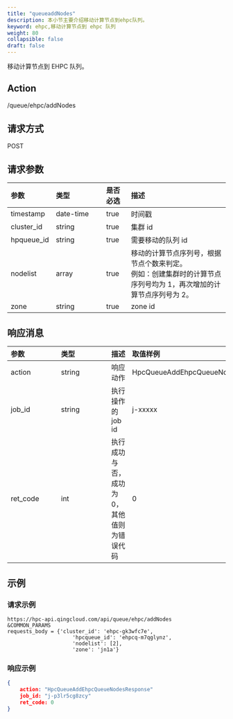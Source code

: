 ```yaml
---
title: "queueaddNodes"
description: 本小节主要介绍移动计算节点到ehpc队列。 
keyword: ehpc,移动计算节点到 ehpc 队列
weight: 80
collapsible: false
draft: false
---
```


移动计算节点到 EHPC 队列。

## Action

/queue/ehpc/addNodes

## 请求方式

POST

## 请求参数

| 参数       | <span style="display:inline-block;width:100px">类型</span> | 是否必选 | 描述                                                         |
| :--------- | :--------------------------------------------------------- | :------- | :----------------------------------------------------------- |
| timestamp  | date-time                                                  | true     | 时间戳                                                       |
| cluster_id | string                                                     | true     | 集群 id                                                      |
| hpqueue_id | string                                                     | true     | 需要移动的队列 id                                            |
| nodelist   | array                                                      | true     | 移动的计算节点序列号，根据节点个数来判定。<br />例如：创建集群时的计算节点序列号均为 1，再次增加的计算节点序列号为 2。 |
| zone       | string                                                     | true     | zone id                                                      |

## 响应消息

| <span style="display:inline-block;width:100px">参数</span> | <span style="display:inline-block;width:100px">类型</span> | 描述                                      | 取值样例                          |
| :--------------------------------------------------------- | :--------------------------------------------------------- | ----------------------------------------- | :-------------------------------- |
| action                                                     | string                                                     | 响应动作                                  | HpcQueueAddEhpcQueueNodesResponse |
| job_id                                                     | string                                                     | 执行操作的 job id                         | j-xxxxx                           |
| ret_code                                                   | int                                                        | 执行成功与否，成功为0，其他值则为错误代码 | 0                                 |

## 示例

### 请求示例

```url
https://hpc-api.qingcloud.com/api/queue/ehpc/addNodes
&COMMON_PARAMS
requests_body = {'cluster_id': 'ehpc-gk3wfc7e',
                     'hpcqueue_id': 'ehpcq-m7qglynz',
                     'nodelist': [2],
                     'zone': 'jn1a'}
```

### 响应示例

```json
{
	action: "HpcQueueAddEhpcQueueNodesResponse"
	job_id: "j-p3lr5cg8zcy"
	ret_code: 0
}
```
